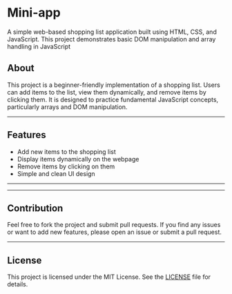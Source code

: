 # Mini-app
A simple web-based shopping list application built using HTML, CSS, and JavaScript.  This project demonstrates basic DOM manipulation and array handling in JavaScript

## About

This project is a beginner-friendly implementation of a shopping list. Users can add items to the list, view them dynamically, and remove items by clicking them. It is designed to practice fundamental JavaScript concepts, particularly arrays and DOM manipulation.

---

## Features

- Add new items to the shopping list
- Display items dynamically on the webpage
- Remove items by clicking on them
- Simple and clean UI design

---












---

## Contribution

Feel free to fork the project and submit pull requests. If you find any issues or want to add new features, please open an issue or submit a pull request.

---

## License

This project is licensed under the MIT License. See the [LICENSE](LICENSE) file for details.

